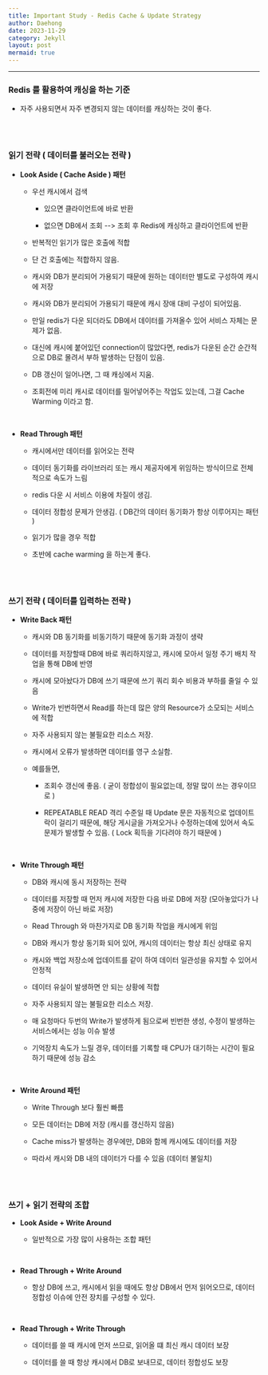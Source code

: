 ```yaml
---
title: Important Study - Redis Cache & Update Strategy
author: Daehong
date: 2023-11-29
category: Jekyll
layout: post
mermaid: true
---
```


<hr>

### Redis 를 활용하여 캐싱을 하는 기준
 - 자주 사용되면서 자주 변경되지 않는 데이터를 캐싱하는 것이 좋다.
 
<br>
<br>

### 읽기 전략 ( 데이터를 불러오는 전략 )
 - **Look Aside ( Cache Aside ) 패턴** 
 
	- 우선 캐시에서 검색
	
		- 있으면 클라이언트에 바로 반환
		
		- 없으면 DB에서 조회 --> 조회 후 Redis에 캐싱하고 클라이언트에 반환
		
	- 반복적인 읽기가 많은 호출에 적합
	
	- 단 건 호출에는 적합하지 않음.
	
	- 캐시와 DB가 분리되어 가용되기 때문에 원하는 데이터만 별도로 구성하여 캐시에 저장
	
	- 캐시와 DB가 분리되어 가용되기 때문에 캐시 장애 대비 구성이 되어있음.
	
	- 만일 redis가 다운 되더라도 DB에서 데이터를 가져올수 있어 서비스 자체는 문제가 없음.
	
	- 대신에 캐시에 붙어있던 connection이 많았다면, redis가 다운된 순간 순간적으로 DB로 몰려서 부하 발생하는 단점이 있음.
	
	- DB 갱신이 일어나면, 그 때 캐싱에서 지움.
	
	- 조회전에 미리 캐시로 데이터를 밀어넣어주는 작업도 있는데, 그걸 Cache Warming 이라고 함.
	
<br>

 - **Read Through 패턴**
 
	- 캐시에서만 데이터를 읽어오는 전략
	
	- 데이터 동기화를 라이브러리 또는 캐시 제공자에게 위임하는 방식이므로 전체적으로 속도가 느림
	
	- redis 다운 시 서비스 이용에 차질이 생김.
	
	- 데이터 정합성 문제가 안생김. ( DB간의 데이터 동기화가 항상 이루어지는 패턴 )
	
	- 읽기가 많을 경우 적합
	
	- 초반에 cache warming 을 하는게 좋다.

<br>
<br>

### 쓰기 전략 ( 데이터를 입력하는 전략 )

 - **Write Back 패턴**
 
	- 캐시와 DB 동기화를 비동기하기 때문에 동기화 과정이 생략

	- 데이터를 저장할때 DB에 바로 쿼리하지않고, 캐시에 모아서 일정 주기 배치 작업을 통해 DB에 반영
	
	- 캐시에 모아놨다가 DB에 쓰기 때문에 쓰기 쿼리 회수 비용과 부하를 줄일 수 있음
	
	- Write가 빈번하면서 Read를 하는데 많은 양의 Resource가 소모되는 서비스에 적합
	
	- 자주 사용되지 않는 불필요한 리소스 저장.
	
	- 캐시에서 오류가 발생하면 데이터를 영구 소실함.
	
	- 예를들면,
		- 조회수 갱신에 좋음. ( 굳이 정합성이 필요없는데, 정말 많이 쓰는 경우이므로 )
		
		- REPEATABLE READ 격리 수준일 때 Update 문은 자동적으로 업데이트락이 걸리기 때문에, 해당 게시글을 가져오거나 수정하는데에 있어서 속도 문제가 발생할 수 있음. ( Lock 획득을 기다려야 하기 때문에 )

<br>

 - **Write Through 패턴**
 
	- DB와 캐시에 동시 저장하는 전략
	
	- 데이터를 저장할 때 먼저 캐시에 저장한 다음 바로 DB에 저장 (모아놓았다가 나중에 저장이 아닌 바로 저장)
	
	- Read Through 와 마찬가지로 DB 동기화 작업을 캐시에게 위임
	
	- DB와 캐시가 항상 동기화 되어 있어, 캐시의 데이터는 항상 최신 상태로 유지
	
	- 캐시와 백업 저장소에 업데이트를 같이 하여 데이터 일관성을 유지할 수 있어서 안정적
	
	- 데이터 유실이 발생하면 안 되는 상황에 적합
	
	- 자주 사용되지 않는 불필요한 리소스 저장.
	
	- 매 요청마다 두번의 Write가 발생하게 됨으로써 빈번한 생성, 수정이 발생하는 서비스에서는 성능 이슈 발생
	
	- 기억장치 속도가 느릴 경우, 데이터를 기록할 때 CPU가 대기하는 시간이 필요하기 때문에 성능 감소
	
<br>
 
 - **Write Around 패턴**
	
	- Write Through 보다 훨씬 빠름
	
	- 모든 데이터는 DB에 저장 (캐시를 갱신하지 않음)
	
	- Cache miss가 발생하는 경우에만, DB와 함께 캐시에도 데이터를 저장
	
	- 따라서 캐시와 DB 내의 데이터가 다를 수 있음 (데이터 불일치)
 
<br>
<br>

### 쓰기 + 읽기 전략의 조합

 - **Look Aside + Write Around**

	- 일반적으로 가장 많이 사용하는 조합 패턴

<br>

 - **Read Through + Write Around**
 
	- 항상 DB에 쓰고, 캐시에서 읽을 때에도 항상 DB에서 먼저 읽어오므로, 데이터 정합성 이슈에 안전 장치를 구성할 수 있다.

<br>

 - **Read Through + Write Through**
 
	- 데이터를 쓸 때 캐시에 먼저 쓰므로, 읽어올 떄 최신 캐시 데이터 보장
	
	- 데이터를 쓸 때 항상 캐시에서 DB로 보내므로, 데이터 정합성도 보장

<br>
<br>
<br>
<br>
<br>